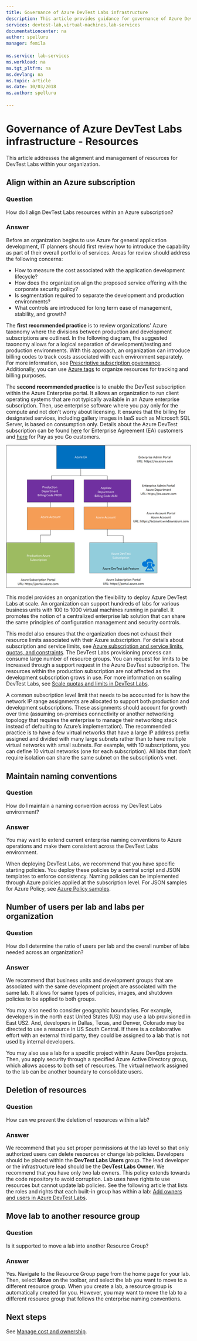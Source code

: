 ```yaml
---
title: Governance of Azure DevTest Labs infrastructure
description: This article provides guidance for governance of Azure DevTest Labs infrastructure. 
services: devtest-lab,virtual-machines,lab-services
documentationcenter: na
author: spelluru
manager: femila

ms.service: lab-services
ms.workload: na
ms.tgt_pltfrm: na
ms.devlang: na
ms.topic: article
ms.date: 10/03/2018
ms.author: spelluru

---
```


# Governance of Azure DevTest Labs infrastructure - Resources
This article addresses the alignment and management of resources for DevTest Labs within your organization. 

## Align within an Azure subscription 

### Question
How do I align DevTest Labs resources within an Azure subscription?

### Answer
Before an organization begins to use Azure for general application development, IT planners should first review how to introduce the capability as part of their overall portfolio of services. Areas for review should address the following concerns:

- How to measure the cost associated with the application development lifecycle?
- How does the organization align the proposed service offering with the corporate security policy? 
- Is segmentation required to separate the development and production environments? 
- What controls are introduced for long term ease of management, stability, and growth?

The **first recommended practice** is to review organizations' Azure taxonomy where the divisions between production and development subscriptions are outlined. In the following diagram, the suggested taxonomy allows for a logical separation of development/testing and production environments. With this approach, an organization can introduce billing codes to track costs associated with each environment separately. For more information, see [Prescriptive subscription governance](/architecture/cloud-adoption/appendix/azure-scaffold). Additionally, you can use [Azure tags](../azure-resource-manager/resource-group-using-tags.md) to organize resources for tracking and billing purposes.

The **second recommended practice** is to enable the DevTest subscription within the Azure Enterprise portal. It allows an organization to run client operating systems that are not typically available in an Azure enterprise subscription. Then, use enterprise software where you pay only for the compute and not don't worry about licensing. It ensures that the billing for designated services, including gallery images in IaaS such as Microsoft SQL Server, is based on consumption only. Details about the Azure DevTest subscription can be found [here](https://azure.microsoft.com/offers/ms-azr-0148p/) for Enterprise Agreement (EA) customers and [here](https://azure.microsoft.com/offers/ms-azr-0023p/) for Pay as you Go customers.

![Resource alignment with subscriptions](./media/devtest-lab-guidance-governance/resource-alignment-with-subscriptions.png)

This model provides an organization the flexibility to deploy Azure DevTest Labs at scale. An organization can support hundreds of labs for various business units with 100 to 1000 virtual machines running in parallel. It promotes the notion of a centralized enterprise lab solution that can share the same principles of configuration management and security controls.

This model also ensures that the organization does not exhaust their resource limits associated with their Azure subscription. For details about subscription and service limits, see [Azure subscription and service limits, quotas, and constraints](../azure-subscription-service-limits.md). The DevTest Labs provisioning process can consume large number of resource groups. You can request for limits to be increased through a support request in the Azure DevTest subscription. The resources within the production subscription are not affected as the development subscription grows in use. For more information on scaling DevTest Labs, see [Scale quotas and limits in DevTest Labs](devtest-lab-scale-lab.md).

A common subscription level limit that needs to be accounted for is how the network IP range assignments are allocated to support both production and development subscriptions. These assignments should account for growth over time (assuming on-premises connectivity or another networking topology that requires the enterprise to manage their networking stack instead of defaulting to Azure’s implementation). The recommended practice is to have a few virtual networks that have a large IP address prefix assigned and divided with many large subnets rather than to have multiple virtual networks with small subnets. For example, with 10 subscriptions, you can define 10 virtual networks (one for each subscription). All labs that don’t require isolation can share the same subnet on the subscription’s vnet.

## Maintain naming conventions

### Question
How do I maintain a naming convention across my DevTest Labs environment?

### Answer
You may want to extend current enterprise naming conventions to Azure operations and make them consistent across the DevTest Labs environment.

When deploying DevTest Labs, we recommend that you have specific starting policies. You deploy these policies by a central script and JSON templates to enforce consistency. Naming policies can be implemented through Azure policies applied at the subscription level. For JSON samples for Azure Policy, see [Azure Policy samples](../azure-policy/json-samples.md).

## Number of users per lab and labs per organization

### Question 
How do I determine the ratio of users per lab and the overall number of labs needed across an organization?

### Answer
We recommend that business units and development groups that are associated with the same development project are associated with the same lab. It allows for same types of policies, images, and shutdown policies to be applied to both groups. 

You may also need to consider geographic boundaries. For example, developers in the north east United States (US) may use a lab provisioned in East US2. And, developers in Dallas, Texas, and Denver, Colorado may be directed to use a resource in US South Central. If there is a collaborative effort with an external third party, they could be assigned to a lab that is not used by internal developers. 

You may also use a lab for a specific project within Azure DevOps projects. Then, you apply security through a specified Azure Active Directory group, which allows access to both set of resources. The virtual network assigned to the lab can be another boundary to consolidate users.

## Deletion of resources

### Question
How can we prevent the deletion of resources within a lab?

### Answer
We recommend that you set proper permissions at the lab level so that only authorized users can delete resources or change lab policies. Developers should be placed within the **DevTest Labs Users** group. The lead developer or the infrastructure lead should be the **DevTest Labs Owner**. We recommend that you have only two lab owners. This policy extends towards the code repository to avoid corruption. Lab uses have rights to use resources but cannot update lab policies. See the following article that lists the roles and rights that each built-in group has within a lab: [Add owners and users in Azure DevTest Labs](devtest-lab-add-devtest-user.md).

## Move lab to another resource group 

### Question
Is it supported to move a lab into another Resource Group?

### Answer
Yes. Navigate to the Resource Group page from the home page for your lab. Then, select **Move** on the toolbar, and select the lab you want to move to a different resource group. When you create a lab, a resource group is automatically created for you. However, you may want to move the lab to a different resource group that follows the enterprise naming conventions. 

## Next steps
See [Manage cost and ownership](devtest-lab-guidance-governance-cost-ownership.md).

